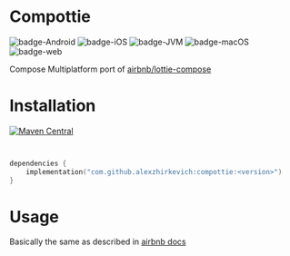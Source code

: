 # Compottie 

![badge-Android](https://img.shields.io/badge/Platform-Android-brightgreen)
![badge-iOS](https://img.shields.io/badge/Platform-iOS-lightgray)
![badge-JVM](https://img.shields.io/badge/Platform-JVM-orange)
![badge-macOS](https://img.shields.io/badge/Platform-macOS-purple)
![badge-web](https://img.shields.io/badge/Platform-Web-blue)

Compose Multiplatform port of [airbnb/lottie-compose](https://github.com/airbnb/lottie/blob/master/android-compose.md)

# Installation
[![Maven Central](https://maven-badges.herokuapp.com/maven-central/io.github.alexzhirkevich/compottie/badge.svg)](https://maven-badges.herokuapp.com/maven-central/io.github.alexzhirkevich/compottie)

```kotlin


dependencies {
    implementation("com.github.alexzhirkevich:compottie:<version>")    
}
```

# Usage

Basically the same as described in [airbnb docs]([https://github.com/airbnb/lottie/blob/master/android-compose.md](https://github.com/airbnb/lottie/blob/master/android-compose.md#basic-usage)https://github.com/airbnb/lottie/blob/master/android-compose.md#basic-usage)

